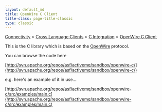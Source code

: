 ```yaml
---
layout: default_md
title: OpenWire C Client 
title-class: page-title-classic
type: classic
---
```


[Connectivity](connectivity) > [Cross Language Clients](cross-language-clients) > [C Integration](c-integration) > [OpenWire C Client](openwire-c-client)


This is the C library which is based on the [OpenWire](openwire) protocol.

You can browse the code here

[http://svn.apache.org/repos/asf/activemq/sandbox/openwire-c/](http://svn.apache.org/repos/asf/activemq/sandbox/openwire-c/)

e.g. here's an example of it in use...

[http://svn.apache.org/repos/asf/activemq/sandbox/openwire-c/src/examples/main.c](http://svn.apache.org/repos/asf/activemq/sandbox/openwire-c/src/examples/main.c)


